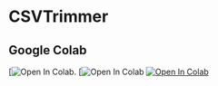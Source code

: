 # CSVTrimmer

## Google Colab

[![Open In Colab]().
[![Open In Colab](https://colab.research.google.com/drive/1dMHeMo7KZvLQGskay-OsEzn5wAjPBDcQ?usp=sharing)
[![Open In Colab](https://colab.research.google.com/assets/colab-badge.svg)](https://colab.research.google.com/drive/1dMHeMo7KZvLQGskay-OsEzn5wAjPBDcQ?usp=sharing)
